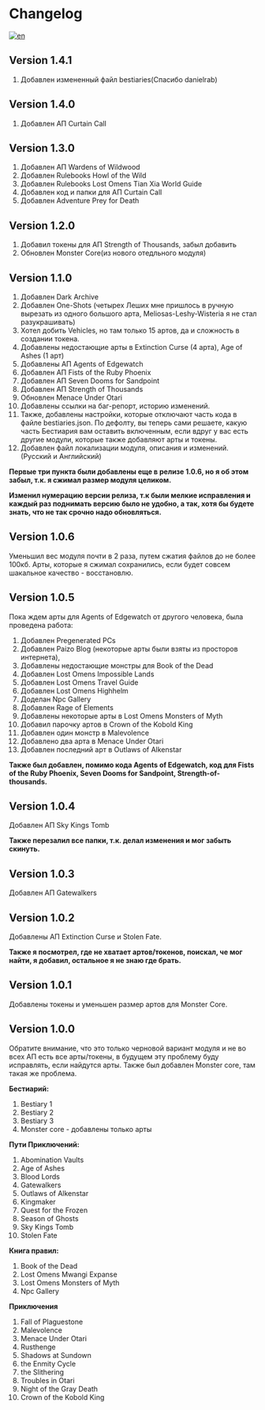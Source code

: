# Changelog

[![en](https://img.shields.io/badge/lang-en-red.svg)](https://github.com/Metofay/Pathfinder-2e-Bestiary-Token-Pack/blob/master/Changelog-en.md)

## Version 1.4.1
1. Добавлен измененный файл bestiaries(Спасибо danielrab)

## Version 1.4.0
1. Добавлен АП Curtain Call

## Version 1.3.0
1. Добавлен АП Wardens of Wildwood
2. Добавлен Rulebooks Howl of the Wild
3. Добавлен Rulebooks Lost Omens Tian Xia World Guide
4. Добавлен код и папки для АП Curtain Call
5. Добавлен Adventure Prey for Death

## Version 1.2.0
1. Добавил токены для АП Strength of Thousands, забыл добавить
2. Обновлен Monster Core(из нового отедльного модуля)

## Version 1.1.0
1. Добавлен Dark Archive
2. Добавлен One-Shots (четырех Леших мне пришлось в ручную вырезать из одного большого арта, Meliosas-Leshy-Wisteria я не стал разукрашивать)
3. Хотел добить Vehicles, но там только 15 артов, да и сложность в создании токена.
4. Добавлены недостающие арты в Extinction Curse (4 арта), Age of Ashes (1 арт)
5. Добавлены АП Agents of Edgewatch
6. Добавлен АП Fists of the Ruby Phoenix
7. Добавлен АП Seven Dooms for Sandpoint
8. Добавлен АП Strength of Thousands
9. Обновлен Menace Under Otari
10. Добавлены ссылки на баг-репорт, историю изменений.
11. Также, добавлены настройки, которые отключают часть кода в файле bestiaries.json. По дефолту, вы теперь сами решаете, какую часть Бестиария вам оставить включенным, если вдруг у вас есть другие модули, которые также добавляют арты и токены.
12. Добавлен файл локализации модуля, описания и изменений. (Русский и Английский)

<b>Первые три пункта были добавлены еще в релизе 1.0.6, но я об этом забыл, т.к. я сжимал размер модуля целиком.</b>

<b>Изменил нумерацию версии релиза, т.к были мелкие исправления и каждый раз поднимать версию было не удобно, а так, хотя бы будете знать, что не так срочно надо обновляться.</b>

## Version 1.0.6
Уменьшил вес модуля почти в 2 раза, путем сжатия файлов до не более 100кб. Арты, которые я сжимал сохранились, если будет совсем шакальное качество - восстановлю.

## Version 1.0.5
Пока ждем арты для Agents of Edgewatch от другого человека, была проведена работа:

1. Добавлен Pregenerated PCs
2. Добавлен Paizo Blog (некоторые арты были взяты из просторов интернета),
3. Добавлены недостающие монстры для Book of the Dead
4. Добавлен Lost Omens Impossible Lands
5. Добавлен Lost Omens Travel Guide
6. Добавлен Lost Omens Highhelm
7. Доделан Npc Gallery
8. Добавлен Rage of Elements
9. Добавлены некоторые арты в Lost Omens Monsters of Myth
10. Добавил парочку артов в Crown of the Kobold King
11. Добавлен один монстр в Malevolence
12. Добавлено два арта в Menace Under Otari
13. Добавлен последний арт в Outlaws of Alkenstar

<b>Также был добавлен, помимо кода Agents of Edgewatch, код для Fists of the Ruby Phoenix, Seven Dooms for Sandpoint, Strength-of-thousands.</b>

## Version 1.0.4
Добавлен АП Sky Kings Tomb

<b>Также перезалил все папки, т.к. делал изменения и мог забыть скинуть.</b>

## Version 1.0.3
Добавлен АП Gatewalkers

## Version 1.0.2
Добавлены АП Extinction Curse и Stolen Fate.

<b>Также я посмотрел, где не хватает артов/токенов, поискал, че мог найти, я добавил, остальное я не знаю где брать.</b>

## Version 1.0.1
Добавлены токены и уменьшен размер артов для Monster Core.

## Version 1.0.0
Обратите внимание, что это только черновой вариант модуля и не во всех АП есть все арты/токены, в будущем эту проблему буду исправлять, если найдутся арты. Также был добавлен Monster core, там такая же проблема.

<b>Бестиарий:</b>

1. Bestiary 1
2. Bestiary 2
3. Bestiary 3
4. Monster core - добавлены только арты

<b>Пути Приключений:</b>

1. Abomination Vaults
2. Age of Ashes
3. Blood Lords
4. Gatewalkers
5. Outlaws of Alkenstar
6. Kingmaker
7. Quest for the Frozen
8. Season of Ghosts
9. Sky Kings Tomb
10. Stolen Fate

<b>Книга правил:</b>

1. Book of the Dead
2. Lost Omens Mwangi Expanse
3. Lost Omens Monsters of Myth
4. Npc Gallery

<b>Приключения</b>

1. Fall of Plaguestone
2. Malevolence
3. Menace Under Otari
4. Rusthenge
5. Shadows at Sundown
6. the Enmity Cycle
7. the Slithering
8. Troubles in Otari
9. Night of the Gray Death
10. Crown of the Kobold King
